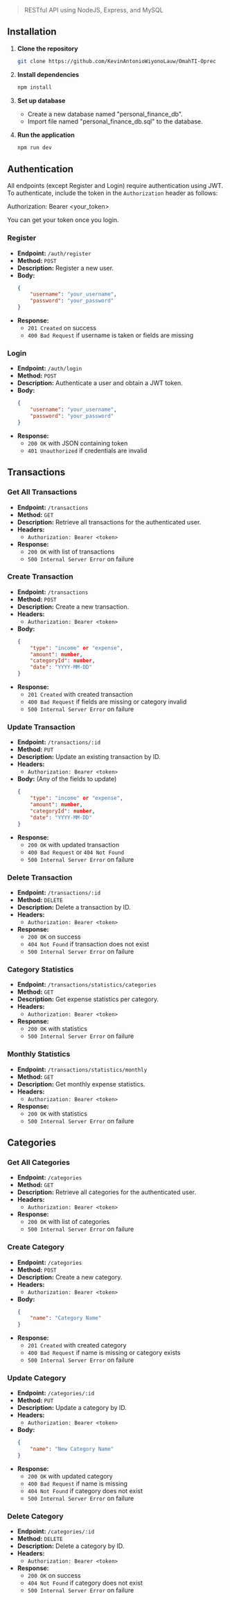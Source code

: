 > RESTful API using NodeJS, Express, and MySQL

## Installation

1. **Clone the repository**
    ```bash
    git clone https://github.com/KevinAntonioWiyonoLauw/OmahTI-Oprec
    ```

2. **Install dependencies**
    ```bash
    npm install
    ```

3. **Set up database**
    - Create a new database named "personal_finance_db".
    - Import file named "personal_finance_db.sql" to the database.

4. **Run the application**
    ```bash
    npm run dev
    ```

## Authentication
All endpoints (except Register and Login) require authentication using JWT. To authenticate, include the token in the `Authorization` header as follows:

Authorization: Bearer <your_token>

You can get your token once you login.

### Register

- **Endpoint:** `/auth/register`
- **Method:** `POST`
- **Description:** Register a new user.
- **Body:**
    ```json
    {
        "username": "your_username",
        "password": "your_password"
    }
    ```
- **Response:**
    - `201 Created` on success
    - `400 Bad Request` if username is taken or fields are missing

### Login

- **Endpoint:** `/auth/login`
- **Method:** `POST`
- **Description:** Authenticate a user and obtain a JWT token.
- **Body:**
    ```json
    {
        "username": "your_username",
        "password": "your_password"
    }
    ```
- **Response:**
    - `200 OK` with JSON containing token
    - `401 Unauthorized` if credentials are invalid

## Transactions

### Get All Transactions

- **Endpoint:** `/transactions`
- **Method:** `GET`
- **Description:** Retrieve all transactions for the authenticated user.
- **Headers:**
    - `Authorization: Bearer <token>`
- **Response:**
    - `200 OK` with list of transactions
    - `500 Internal Server Error` on failure

### Create Transaction

- **Endpoint:** `/transactions`
- **Method:** `POST`
- **Description:** Create a new transaction.
- **Headers:**
    - `Authorization: Bearer <token>`
- **Body:**
    ```json
    {
        "type": "income" or "expense",
        "amount": number,
        "categoryId": number,
        "date": "YYYY-MM-DD"
    }
    ```
- **Response:**
    - `201 Created` with created transaction
    - `400 Bad Request` if fields are missing or category invalid
    - `500 Internal Server Error` on failure

### Update Transaction

- **Endpoint:** `/transactions/:id`
- **Method:** `PUT`
- **Description:** Update an existing transaction by ID.
- **Headers:**
    - `Authorization: Bearer <token>`
- **Body:** (Any of the fields to update)
    ```json
    {
        "type": "income" or "expense",
        "amount": number,
        "categoryId": number,
        "date": "YYYY-MM-DD"
    }
    ```
- **Response:**
    - `200 OK` with updated transaction
    - `400 Bad Request` or `404 Not Found`
    - `500 Internal Server Error` on failure

### Delete Transaction

- **Endpoint:** `/transactions/:id`
- **Method:** `DELETE`
- **Description:** Delete a transaction by ID.
- **Headers:**
    - `Authorization: Bearer <token>`
- **Response:**
    - `200 OK` on success
    - `404 Not Found` if transaction does not exist
    - `500 Internal Server Error` on failure

### Category Statistics

- **Endpoint:** `/transactions/statistics/categories`
- **Method:** `GET`
- **Description:** Get expense statistics per category.
- **Headers:**
    - `Authorization: Bearer <token>`
- **Response:**
    - `200 OK` with statistics
    - `500 Internal Server Error` on failure

### Monthly Statistics

- **Endpoint:** `/transactions/statistics/monthly`
- **Method:** `GET`
- **Description:** Get monthly expense statistics.
- **Headers:**
    - `Authorization: Bearer <token>`
- **Response:**
    - `200 OK` with statistics
    - `500 Internal Server Error` on failure

## Categories

### Get All Categories

- **Endpoint:** `/categories`
- **Method:** `GET`
- **Description:** Retrieve all categories for the authenticated user.
- **Headers:**
    - `Authorization: Bearer <token>`
- **Response:**
    - `200 OK` with list of categories
    - `500 Internal Server Error` on failure

### Create Category

- **Endpoint:** `/categories`
- **Method:** `POST`
- **Description:** Create a new category.
- **Headers:**
    - `Authorization: Bearer <token>`
- **Body:**
    ```json
    {
        "name": "Category Name"
    }
    ```
- **Response:**
    - `201 Created` with created category
    - `400 Bad Request` if name is missing or category exists
    - `500 Internal Server Error` on failure

### Update Category

- **Endpoint:** `/categories/:id`
- **Method:** `PUT`
- **Description:** Update a category by ID.
- **Headers:**
    - `Authorization: Bearer <token>`
- **Body:**
    ```json
    {
        "name": "New Category Name"
    }
    ```
- **Response:**
    - `200 OK` with updated category
    - `400 Bad Request` if name is missing
    - `404 Not Found` if category does not exist
    - `500 Internal Server Error` on failure

### Delete Category

- **Endpoint:** `/categories/:id`
- **Method:** `DELETE`
- **Description:** Delete a category by ID.
- **Headers:**
    - `Authorization: Bearer <token>`
- **Response:**
    - `200 OK` on success
    - `404 Not Found` if category does not exist
    - `500 Internal Server Error` on failure
